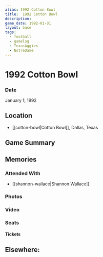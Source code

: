 ```yaml
---
alias: 1992 Cotton Bowl
title:  1992 Cotton Bowl
description:
game_date: 1992-01-01
layout: base
tags:
  - football
  - gamelog
  - TexasAggies
  - NotreDame
---
```

# 1992 Cotton Bowl

### Date
January 1, 1992

## Location
- [[cotton-bowl|Cotton Bowl]], Dallas, Texas

## Game Summary

## Memories

### Attended With
- [[shannon-wallace|Shannon Wallace]]
### Photos

### Video

### Seats

#### Tickets

## Elsewhere:

